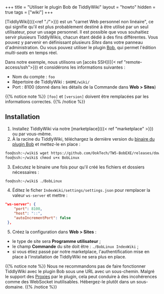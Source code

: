 +++
title = "Utiliser le plugin Bob de TiddlyWiki"
layout = "howto"
hidden = true
tags = ["wiki"]
+++

[TiddlyWiki]({{<ref "./">}}) est un "carnet Web personnel non linéaire", ce qui signifie qu'il est plus probablement destiné à être utilisé par un seul utilisateur, pour un usage personnel. Il est possible que vous souhaitiez servir plusieurs TiddlyWikis, chacun étant dédié à des fins différentes. Vous pouvez y parvenir en définissant plusieurs *Sites* dans votre panneau d'administration. Ou vous pouvez utiliser le plugin [Bob](https://github.com/OokTech/TW5-Bob), qui permet l'édition *multi-seats* en temps réel.

Dans notre exemple, nous utilisons un [accès SSH]({{< ref "remote-access/ssh">}}) et considérons les informations suivantes :

- Nom du compte : `foo`
- Répertoire de TiddlyWiki : `$HOME/wiki/`
- Port : 8100 (donné dans les détails de la Commande dans **Web > Sites**)

{{% notice note %}}
`[foo]` et `[version]` doivent être remplacées par les informations correctes.
{{% /notice %}}

## Installation

1. Installez TiddlyWiki via notre [marketplace]({{< ref "marketplace" >}}) ou par vous-même.
2. À la racine du TiddlyWiki, téléchargez la dernière version du [binaire du plugin Bob](https://github.com/OokTech/TW5-BobEXE) et mettez-le en place :

```sh
foo@ssh:~/wiki$ wget https://github.com/OokTech/TW5-BobEXE/releases/download/[version]/BobLinux
foo@ssh:~/wiki$ chmod u+x BobLinux
```
3. Exécutez le binaire une fois pour qu'il créé les fichiers et dossiers nécessaires :

```sh
foo@ssh:~/wiki$ ./BobLinux
```
4. Éditez le ficher `IndexWiki/settings/settings.json` pour remplacer la valeur `ws-server` et mettre :

```json
"ws-server": {
    "port": 8100,
    "host": "::",
    "autoIncrementPort": false
 },
```

5. Créez la configuration dans **Web > Sites** :

- le type de site sera **Programme utilisateur** ;
- le champ **Commande** du site doit être : `./BobLinux IndexWiki` ;
- si vous étiez passé par notre marketplace, l'authentification mise en place à l'installation de TiddlyWiki ne sera plus en place.

{{% notice note %}}
Nous ne recommandons pas de faire fonctionner TiddlyWiki avec le plugin Bob sous une URL avec un sous-chemin. Malgré le support des [Proxies](https://github.com/OokTech/TW5-Bob/blob/master/Documentation/Using%20Proxies.tid) par le plugin, cela peut conduire à des incohérences comme des WebSocket inutilisables. Hébergez-le plutôt dans un sous-domaine.
{{% /notice %}}
